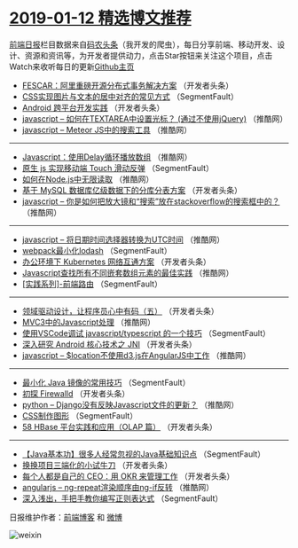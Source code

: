 # [2019-01-12 精选博文推荐](http://hao.caibaojian.com/date/2019/01/12)

[前端日报](http://caibaojian.com/c/news)栏目数据来自[码农头条](http://hao.caibaojian.com/)（我开发的爬虫），每日分享前端、移动开发、设计、资源和资讯等，为开发者提供动力，点击Star按钮来关注这个项目，点击Watch来收听每日的更新[Github主页](https://github.com/kujian/frontendDaily)
* [FESCAR：阿里重磅开源分布式事务解决方案](http://hao.caibaojian.com/97463.html) （开发者头条）
* [CSS实现图片与文本的居中对齐的常见方式](http://hao.caibaojian.com/97596.html) （SegmentFault）
* [Android 跨平台开发实践](http://hao.caibaojian.com/97481.html) （开发者头条）
* [javascript – 如何在TEXTAREA中设置光标？ (通过不使用jQuery)](http://hao.caibaojian.com/97520.html) （推酷网）
* [javascript – Meteor JS中的搜索工具](http://hao.caibaojian.com/97512.html) （推酷网）

***
* [Javascript：使用Delay循环播放数组](http://hao.caibaojian.com/97492.html) （推酷网）
* [原生 js 实现移动端 Touch 滑动反弹](http://hao.caibaojian.com/97444.html) （SegmentFault）
* [如何在Node.js中无限读取](http://hao.caibaojian.com/97495.html) （推酷网）
* [基于 MySQL 数据库亿级数据下的分库分表方案](http://hao.caibaojian.com/97458.html) （开发者头条）
* [javascript – 你是如何把放大镜和“搜索”放在stackoverflow的搜索框中的？](http://hao.caibaojian.com/97498.html) （推酷网）

***
* [javascript – 将日期时间选择器转换为UTC时间](http://hao.caibaojian.com/97509.html) （推酷网）
* [webpack最小化lodash](http://hao.caibaojian.com/97450.html) （SegmentFault）
* [办公环境下 Kubernetes 网络互通方案](http://hao.caibaojian.com/97482.html) （开发者头条）
* [Javascript查找所有不同嵌套数组元素的最佳实践](http://hao.caibaojian.com/97499.html) （推酷网）
* [[实践系列]-前端路由](http://hao.caibaojian.com/97451.html) （SegmentFault）

***
* [领域驱动设计，让程序员心中有码（五）](http://hao.caibaojian.com/97462.html) （开发者头条）
* [MVC3中的Javascript处理](http://hao.caibaojian.com/97500.html) （推酷网）
* [使用VSCode调试 javascript/typescript 的一个技巧](http://hao.caibaojian.com/97441.html) （SegmentFault）
* [深入研究 Android 核心技术之 JNI](http://hao.caibaojian.com/97473.html) （开发者头条）
* [javascript – $location不使用d3.js在AngularJS中工作](http://hao.caibaojian.com/97511.html) （推酷网）

***
* [最小化 Java 镜像的常用技巧](http://hao.caibaojian.com/97452.html) （SegmentFault）
* [初探 Firewalld](http://hao.caibaojian.com/97484.html) （开发者头条）
* [python – Django没有反映Javascript文件的更新？](http://hao.caibaojian.com/97501.html) （推酷网）
* [CSS制作图形](http://hao.caibaojian.com/97442.html) （SegmentFault）
* [58 HBase 平台实践和应用（OLAP 篇）](http://hao.caibaojian.com/97474.html) （开发者头条）

***
* [【Java基本功】很多人经常忽视的Java基础知识点](http://hao.caibaojian.com/97453.html) （SegmentFault）
* [换换项目三端化的小试牛刀](http://hao.caibaojian.com/97485.html) （开发者头条）
* [每个人都是自己的 CEO：用 OKR 来管理工作](http://hao.caibaojian.com/97464.html) （开发者头条）
* [angularjs – ng-repeat渲染顺序由ng-if反转](http://hao.caibaojian.com/97502.html) （推酷网）
* [深入浅出，手把手教你编写正则表达式](http://hao.caibaojian.com/97443.html) （SegmentFault）

日报维护作者：[前端博客](http://caibaojian.com/) 和 [微博](http://caibaojian.com/go/weibo)

![weixin](https://user-images.githubusercontent.com/3055447/38468989-651132ac-3b80-11e8-8e6b-15122322a9d7.png)